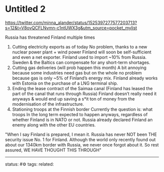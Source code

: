 # Untitled 2
https://twitter.com/minna_alander/status/1525397277577203713?s=12&t=V8ovQCFLNvmn-c1ntUWX3g&utm_source=pocket_mylist

Russia has threatened Finland multiple times 

1. Cutting electricity exports as of today No problem, thanks to a new nuclear power plant + wind power Finland will soon be self-sufficient and even a net exporter. Finland used to import ~10% from Russia. Sweden & the Baltics can compensate for any short-term shortages.
2. Cutting gas deliveries (will prob happen this month) A bit annoying because some industries need gas but on the whole no problem because gas is only ~5% of Finland’s energy mix. Finland already works with Estonia on the purchase of a LNG terminal ship.
3. Ending the lease contract of the Saimaa canal (Finland has leased the part of the canal that runs through Russia) Finland doesn’t really need it anyways & would end up saving a s*it ton of money from the modernisation of the infrastructure.
4. Stationing troops at the Finnish border Currently the question is: what troops In the long term expected to happen anyways, regardless of whether Finland is in NATO or not. Russia already declared Finland an enemy along with the other EU countries.


"When I say Finland is prepared, I mean it. Russia has never NOT been THE security issue No. 1 for Finland. Although the world only recently found out about our 1340km border with Russia, we never once forgot about it. So rest assured, WE HAVE THOUGHT THIS THROUGH"

---
status: #⚙️ 
tags: 
related: 